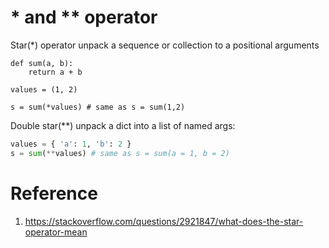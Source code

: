 # * and ** operator

Star(*) operator unpack a sequence or collection to a positional arguments

```
def sum(a, b):
    return a + b

values = (1, 2)

s = sum(*values) # same as s = sum(1,2)
```


Double star(**) unpack a dict into a list of named args:

```python
values = { 'a': 1, 'b': 2 }
s = sum(**values) # same as s = sum(a = 1, b = 2)
```

# Reference

1. https://stackoverflow.com/questions/2921847/what-does-the-star-operator-mean
